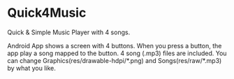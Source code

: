 # Quick4Music

Quick & Simple Music Player with 4 songs.

Android App shows a screen with 4 buttons.
When you press a button, the app play a song mapped to the button.
4 song (.mp3) files are included. 
You can change Graphics(res/drawable-hdpi/\*.png) and Songs(res/raw/\*.mp3) by what you like.

